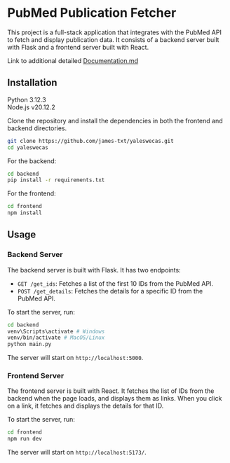 # PubMed Publication Fetcher

This project is a full-stack application that integrates with the PubMed API to fetch and display publication data. It consists of a backend server built with Flask and a frontend server built with React.

Link to additional detailed [Documentation.md](Documentation.md)

## Installation

Python 3.12.3 \
Node.js v20.12.2

Clone the repository and install the dependencies in both the frontend and backend directories.

```bash
git clone https://github.com/james-txt/yaleswecas.git
cd yaleswecas
```


For the backend:

```bash
cd backend
pip install -r requirements.txt
```

For the frontend:

```bash
cd frontend
npm install
```

## Usage

### Backend Server

The backend server is built with Flask. It has two endpoints:

- `GET /get_ids`: Fetches a list of the first 10 IDs from the PubMed API.
- `POST /get_details`: Fetches the details for a specific ID from the PubMed API.

To start the server, run:

```bash
cd backend
venv\Scripts\activate # Windows
venv/bin/activate # MacOS/Linux
python main.py
```

The server will start on `http://localhost:5000`.

### Frontend Server

The frontend server is built with React. It fetches the list of IDs from the backend when the page loads, and displays them as links. When you click on a link, it fetches and displays the details for that ID.

To start the server, run:

```bash
cd frontend
npm run dev
```

The server will start on `http://localhost:5173/`.

